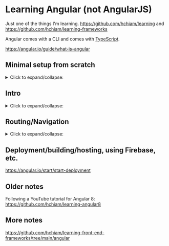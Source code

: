 # Learning Angular (not AngularJS)

Just one of the things I'm learning. <https://github.com/hchiam/learning> and <https://github.com/hchiam/learning-frameworks>

Angular comes with a CLI and comes with [TypeScript](https://www.typescriptlang.org/).

<https://angular.io/guide/what-is-angular>

## Minimal setup from scratch

<details>
<summary>Click to expand/collapse:</summary>

Using [Angular CLI](https://cli.angular.io/):

```bash
npm install -g @angular/cli
# to start a new project "my-app" from scratch:
ng new my-app
cd my-app
ng serve
```

Or triple-click to select this one-liner:

```bash
npm install -g @angular/cli && ng new my-app && cd my-app && ng serve
```

<http://localhost:4200>

</details>

## Intro

<details>
<summary>Click to expand/collapse:</summary>

Tutorial I'll be following: <https://angular.io/start>

<https://stackblitz.com/angular/anddyavxapb?file=src%2Fapp%2Fapp.component.ts>

```bash
cd angular-fhxvfx
yarn
# yarn build
yarn start # runs ng serve
```

http://localhost:4200

1. **Structural directive** examples: `*ngFor="let product of products"` and `*ngIf="product.description"`

2. **Property binding** example: `[title]="product.name + ' details'"`

3. **Custom property binding** example: `[product]="product"`

4. **Event binding** example: `(click)="share()"`

5. **Custom event binding** example: `(notify)="onNotify()"`

   - this can be combined with the child component's `@Output() notify = new EventEmitter();` (TS) and `(click)="notify.emit()"` (HTML), and then this will trigger the child component's `(notify)="onNotify()"` (HTML) that is written inside the parent component's markup (HTML) to trigger the parent's `onNotify()`.

To start understanding the files more, start here: `/src/app/product-list` --> the TS file links to the HTML and CSS files with:

```ts
// this is a decorator:
@Component({
  selector: "app-product-list", // <app-product-list> tag in DOM
  templateUrl: "./product-list.component.html",
  styleUrls: ["./product-list.component.css"],
})
// (this decorator indicates that the class in the later lines is a component)
```

```ts
export class ProductAlertsComponent implements OnInit {
  // the @Input() decorator indicates that the [product] prop data is passed in from the component's parent
  @Input() product;

  // the @Output() decorator combined with EventEmitter
  // lets us trigger an event with the [notify] prop changes,
  // and you can do (click)="notify.emit()" in the child HTML,
  // and (notify)="onNotify()" in the parent HTMl will run
  @Output() notify = new EventEmitter();

  constructor() {}

  ngOnInit() {}
}
```

If you change the `selector` to `".app-product-list"` then it'll be `<div class="app-product-list">` in the DOM.

You can generate a component with `ng generate component component-name` or with `ng g component component-name` (https://angular.io/cli/generate#component). It'll create a folder with 4 files in it (.css, .html, .spec.ts, and .ts).

I didn't have to explicitly import TS or HTML files. It just figured it out by the consistent naming! I tried sibling folders under `/app` and also tried moving the child component's folder inside its parent component's folder, and it also worked! Just use `ng g component component-name`!

</details>

## Routing/Navigation

<details>
<summary>Click to expand/collapse:</summary>

<https://angular.io/start/start-routing>

For example, associating a URL path with a component.

I needed some help getting my local `my-app` to work: <https://www.smashingmagazine.com/2018/11/a-complete-guide-to-routing-in-angular/>

```bash
cd my-app
npm i
ng serve
# http://localhost:4200
```

```bash
cd my-app
ng g component
```

- http://localhost:4200/
- http://localhost:4200/products/someID
- http://localhost:4200/products/anotherID
- http://localhost:4200/products/otherID

```html
<router-outlet></router-outlet>
```

```html
<div *ngFor="let product of products">
  <a [title]="'Product name'" [routerLink]="['/products', product.id]"
    >{{ product.name }}</a
  >
</div>
```

```html
<p>{{ product.description }}</p>
<a [title]="'Back to main'" [routerLink]="['/']">Back to main</a>
```

```ts
import { RouterModule } from "@angular/router";

import { ProductDetailsComponent } from "./product-details/product-details.component";
import { ProductListComponent } from "./product-list/product-list.component";

// ...

@NgModule({
  declarations: [AppComponent, ProductDetailsComponent, ProductListComponent],
  imports: [
    BrowserModule,
    RouterModule.forRoot([
      { path: "", component: ProductListComponent },
      { path: "products/:productId", component: ProductDetailsComponent },
    ]),
  ],
  providers: [],
  bootstrap: [AppComponent, ProductListComponent, ProductDetailsComponent],
})
export class AppModule {}
```

```ts
import { Component, OnInit } from "@angular/core";

@Component({
  selector: "app-product-list",
  templateUrl: "./product-list.component.html",
  styleUrls: ["./product-list.component.css"],
})
export class ProductListComponent implements OnInit {
  products: any[];

  constructor() {
    this.products = [
      {
        id: "someID",
        name: "Some product name",
        description: "Some product description.",
      },
      {
        id: "anotherID",
        name: "Another product name",
        description: "Another product description.",
      },
      {
        id: "otherID",
        name: "Other product name",
        description: "Other product description.",
      },
    ];
  }

  ngOnInit(): void {}
}
```

</details>

## Deployment/building/hosting, using Firebase, etc.

https://angular.io/start/start-deployment

## Older notes

Following a YouTube tutorial for Angular 8: <https://github.com/hchiam/learning-angular8>

## More notes

https://github.com/hchiam/learning-front-end-frameworks/tree/main/angular
